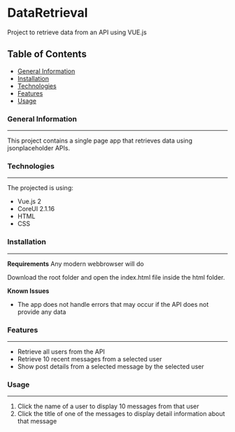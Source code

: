 # DataRetrieval
Project to retrieve data from an API using VUE.js

## Table of Contents
* [General Information](#general-information)
* [Installation](#installation)
* [Technologies](#technologies)
* [Features](#features)
* [Usage](#usage)

### General Information
---
This project contains a single page app that retrieves data using jsonplaceholder APIs.

### Technologies
---
The projected is using:
* Vue.js 2
* CoreUI 2.1.16
* HTML
* CSS

### Installation
---
**Requirements**
Any modern webbrowser will do

Download the root folder and open the index.html file inside the html folder.

**Known Issues**
* The app does not handle errors that may occur if the API does not provide any data

### Features
---
* Retrieve all users from the API
* Retrieve 10 recent messages from a selected user
* Show post details from a selected message by the selected user

### Usage
---
1) Click the name of a user to display 10 messages from that user
2) Click the title of one of the messages to display detail information about that message
